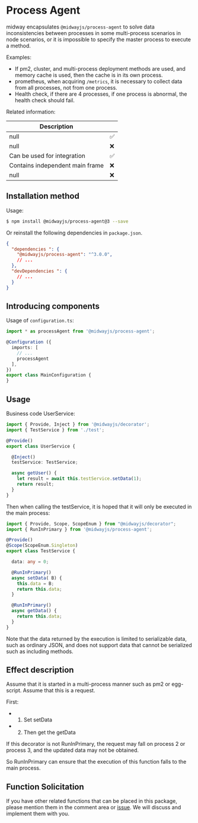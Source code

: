 # Process Agent

midway encapsulates `@midwayjs/process-agent` to solve data inconsistencies between processes in some multi-process scenarios in node scenarios, or it is impossible to specify the master process to execute a method.


Examples:

- If pm2, cluster, and multi-process deployment methods are used, and memory cache is used, then the cache is in its own process.
- prometheus, when acquiring `/metrics`, it is necessary to collect data from all processes, not from one process.
- Health check, if there are 4 processes, if one process is abnormal, the health check should fail.



Related information:

| Description |      |
| ----------------- | ---- |
| null | ✅ |
| null | ❌ |
| Can be used for integration | ✅ |
| Contains independent main frame | ❌ |
| null | ❌ |



## Installation method

Usage:

```bash
$ npm install @midwayjs/process-agent@3 --save
```

Or reinstall the following dependencies in `package.json`.

```json
{
  "dependencies ": {
    "@midwayjs/process-agent": "^3.0.0",
    // ...
  },
  "devDependencies ": {
    // ...
  }
}
```



## Introducing components

Usage of `configuration.ts`:

```typescript
import * as processAgent from '@midwayjs/process-agent';

@Configuration ({
  imports: [
    // ...
    processAgent
  ],
})
export class MainConfiguration {
}

```
## Usage

Business code UserService:

```typescript
import { Provide, Inject } from '@midwayjs/decorator';
import { TestService } from './test';

@Provide()
export class UserService {

  @Inject()
  testService: TestService;

  async getUser() {
    let result = await this.testService.setData(1);
    return result;
  }
}

```
Then when calling the testService, it is hoped that it will only be executed in the main process:

```typescript
import { Provide, Scope, ScopeEnum } from "@midwayjs/decorator";
import { RunInPrimary } from '@midwayjs/process-agent';

@Provide()
@Scope(ScopeEnum.Singleton)
export class TestService {

  data: any = 0;

  @RunInPrimary()
  async setData( B) {
    this.data = B;
    return this.data;
  }

  @RunInPrimary()
  async getData() {
    return this.data;
  }
}

```
Note that the data returned by the execution is limited to serializable data, such as ordinary JSON, and does not support data that cannot be serialized such as including methods.


## Effect description
Assume that it is started in a multi-process manner such as pm2 or egg-script. Assume that this is a request.

First:

- 1. Set setData
- 2. Then get the getData


If this decorator is not RunInPrimary, the request may fall on process 2 or process 3, and the updated data may not be obtained.

So RunInPrimary can ensure that the execution of this function falls to the main process.


## Function Solicitation
If you have other related functions that can be placed in this package, please mention them in the comment area or [issue](https://github.com/midwayjs/midway/issues). We will discuss and implement them with you.

